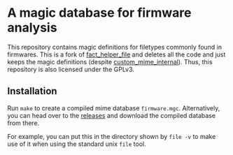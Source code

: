 # A magic database for firmware analysis
This repository contains magic definitions for filetypes commonly found in firmwares.
This is a fork of [fact\_helper\_file][fact_helper_file]
and deletes all the code and just keeps the magic definitions (despite
[custom_mime_internal][custom_mime_internal]).
Thus, this repository is also licensed under the GPLv3.

## Installation
Run `make` to create a compiled mime database `firmware.mgc`.
Alternatively, you can head over to the [releases][releases] and download the
compiled database from there.

For example, you can put this in the directory shown by `file -v` to make use of
it when using the standard unix `file` tool.


[fact_helper_file]: https://github.com/fkie-cad/fact_helper_file/commit/17065a2d81bfdebd3425427eefaca9857087c763
[custom_mime_internal]: https://github.com/fkie-cad/fact_helper_file/blob/17065a2d81bfdebd3425427eefaca9857087c763/fact_helper_file/mime/custom_mime_internal
[releases]: https://github.com/fkie-cad/firmware-magic-database/releases
